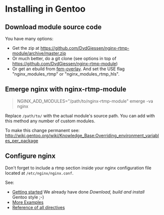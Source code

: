 # Installing in Gentoo

## Download module source code
You have many options:
* Get the zip at https://github.com/DvdGiessen/nginx-rtmp-module/archive/master.zip
* Or much better, do a git clone (see options in top of https://github.com/DvdGiessen/nginx-rtmp-module)
* Or get an ebuild from [fem-overlay](http://subversion.fem.tu-ilmenau.de/repository/fem-overlay/trunk/www-servers/nginx/nginx-1.2.5-r1.ebuild). And set the USE flag "nginx_modules_rtmp" or "nginx_modules_rtmp_hls".

## Emerge nginx with nginx-rtmp-module
> NGINX_ADD_MODULES="/path/to/nginx-rtmp-module" emerge -va nginx

Replace `/path/to/` with the actual module's source path.
You can add with this method any number of custom modules.

To make this change permanent see:
http://wiki.gentoo.org/wiki/Knowledge_Base:Overriding_environment_variables_per_package

## Configure nginx
Don't forget to include a rtmp section inside your nginx configuration file located at `/etc/nginx/nginx.conf`.

See:
* [Getting started](getting_started.md) We already have done _Download, build and install_ Gentoo style ;-)
* [More Examples](examples.md)
* [Reference of all directives](directives.md)
